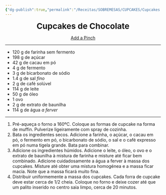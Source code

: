 ```yaml
---
{"dg-publish":true,"permalink":"/Receitas/SOBREMESAS/CUPCAKES/Cupcakes de Chocolate/"}
---
```



<div style="text-align: center;"> <span style="font-size: 26px;"><b>Cupcakes de Chocolate</b></span> </div>

<span class="center"> <center> [Add a Pinch](https://addapinch.com/chocolate-cupcakes-recipe/) </center></span>

---
- 120 g de farinha sem fermento
- 198 g de açúcar
- 42 g de cacau em pó
- 4 g de fermento
- 3 g de bicarbonato de sódio
- 1.4 g de sal *fino*
- 2 g de café solúvel
- 114 g de leite
- 50 g de óleo
- 1 ovo
- 2 g de extrato de baunilha
- 114 g de água *a ferver*
---
1. Pré-aqueça o forno a 160ºC. Coloque as formas de cupcake na forma de muffin. Pulverize ligeiramente com spray de cozinha.
2. Bata os ingredientes secos. Adicione a farinha, o açúcar, o cacau em pó, o fermento em pó, o bicarbonato de sódio, o sal e o café expresso em pó numa tigela grande. Bata para combinar.
3. Adicione os ingredientes húmidos. Adicione o leite, o óleo, o ovo e o extrato de baunilha à mistura de farinha e misture até ficar bem combinado. Adicione cuidadosamente a água a ferver à massa dos cupcakes. Misture até obter uma mistura homogénea e a massa ficar macia. Note que a massa ficará muito fina.
4. Distribuir uniformemente a massa dos cupcakes. Cada forra de cupcake deve estar cerca de 1/2 cheia. Coloque no forno e deixe cozer até que um palito inserido no centro saia limpo, cerca de 20 minutos.